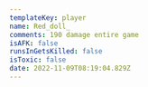 ```yaml
---
templateKey: player
name: Red_doll_
comments: 190 damage entire game
isAFK: false
runsInGetsKilled: false
isToxic: false
date: 2022-11-09T08:19:04.829Z
---
```

